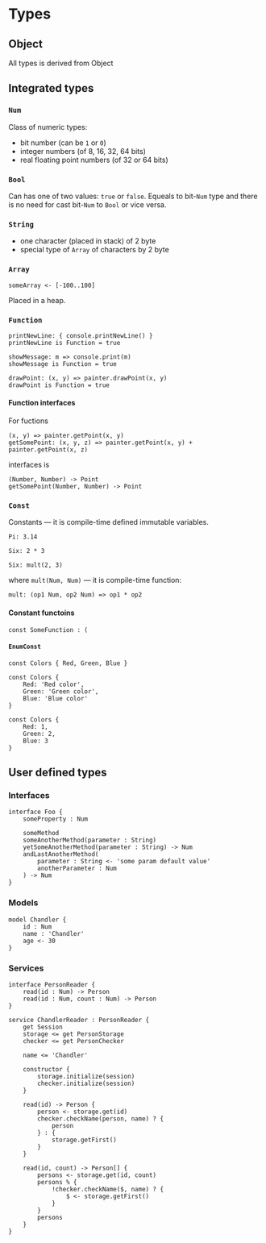 # Types
## Object
All types is derived from Object

## Integrated types
### `Num`
Class of numeric types:
* bit number (can be `1` or `0`)
* integer numbers (of 8, 16, 32, 64 bits)
* real floating point numbers (of 32 or 64 bits)

### `Bool`
Can has one of two values: `true` or `false`. Equeals to bit-`Num` type and there is no need for cast bit-`Num` to `Bool` or vice versa.

### `String`
* one character (placed in stack) of 2 byte
* special type of `Array` of characters by 2 byte
 
### `Array`
```
someArray <- [-100..100]
```
Placed in a heap.

### `Function`
```
printNewLine: { console.printNewLine() }
printNewLine is Function = true
```
```
showMessage: m => console.print(m)
showMessage is Function = true
```
```
drawPoint: (x, y) => painter.drawPoint(x, y)
drawPoint is Function = true
```
#### Function interfaces
For fuctions
```
(x, y) => painter.getPoint(x, y)
getSomePoint: (x, y, z) => painter.getPoint(x, y) + painter.getPoint(x, z)
```
interfaces is
```
(Number, Number) -> Point
getSomePoint(Number, Number) -> Point
```

### `Const`
Constants — it is compile-time defined immutable variables. 
```
Pi: 3.14
```
```
Six: 2 * 3
```
```
Six: mult(2, 3)
```
where `mult(Num, Num)` — it is compile-time function:
```
mult: (op1 Num, op2 Num) => op1 * op2
```
#### Constant functoins
```
const SomeFunction : (
```

#### `EnumConst`
```
const Colors { Red, Green, Blue }
```
```
const Colors {
    Red: 'Red color',
    Green: 'Green color',
    Blue: 'Blue color'
}
```
```
const Colors {
    Red: 1,
    Green: 2,
    Blue: 3
}
```

## User defined types
### Interfaces
```
interface Foo {
    someProperty : Num
    
    someMethod
    someAnotherMethod(parameter : String)
    yetSomeAnotherMethod(parameter : String) -> Num
    andLastAnotherMethod(
        parameter : String <- 'some param default value'
        anotherParameter : Num
    ) -> Num
}
```

### Models
```
model Chandler {
    id : Num
	name : 'Chandler'
	age <- 30
}
```

### Services
```
interface PersonReader {
    read(id : Num) -> Person
    read(id : Num, count : Num) -> Person
}

service ChandlerReader : PersonReader {
    get Session
    storage <= get PersonStorage
    checker <= get PersonChecker
    
    name <= 'Chandler'
    
    constructor {
        storage.initialize(session)
        checker.initialize(session)
    }
    
    read(id) -> Person {
        person <- storage.get(id)
        checker.checkName(person, name) ? {
            person
        } : {
            storage.getFirst()
        }
    }
    
    read(id, count) -> Person[] {
        persons <- storage.get(id, count)
        persons % {
            !checker.checkName($, name) ? {
                $ <- storage.getFirst()
            }
        }
        persons
    }
}
```
